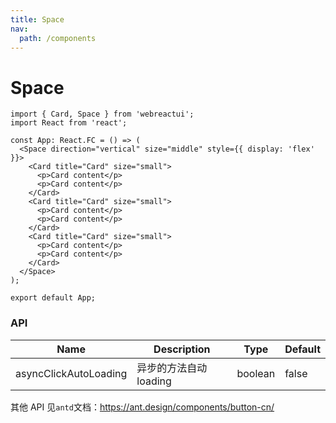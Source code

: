 ```yaml
---
title: Space
nav:
  path: /components
---
```


# Space

```tsx
import { Card, Space } from 'webreactui';
import React from 'react';

const App: React.FC = () => (
  <Space direction="vertical" size="middle" style={{ display: 'flex' }}>
    <Card title="Card" size="small">
      <p>Card content</p>
      <p>Card content</p>
    </Card>
    <Card title="Card" size="small">
      <p>Card content</p>
      <p>Card content</p>
    </Card>
    <Card title="Card" size="small">
      <p>Card content</p>
      <p>Card content</p>
    </Card>
  </Space>
);

export default App;
```

### API

| Name                  | Description            | Type    | Default |
| --------------------- | ---------------------- | ------- | ------- |
| asyncClickAutoLoading | 异步的方法自动 loading | boolean | false   |

其他 API 见`antd`文档：https://ant.design/components/button-cn/
